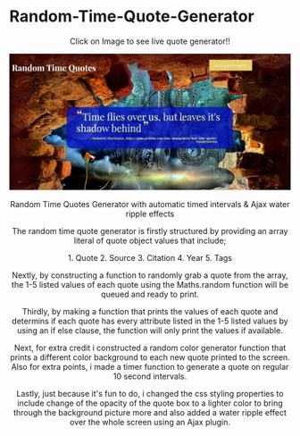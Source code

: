 <p align="center">
 <h1><b>Random-Time-Quote-Generator</b></h1>
</p>

 <p align="center"> Click on Image to see live quote generator!! </p>
<a target="_blank" href=https://randomtimequotegenerator.sarahshelley.x10host.com/><img src="https://github.com/sargef/Random-Time-Quote-Generator/blob/master/images/randomquote.JPG"></a>
<p align="center">
 Random Time Quotes Generator with automatic timed intervals & Ajax water ripple effects
</p>
<p align="center">
The random time quote generator is firstly structured by providing an array literal of quote object values that include;
</p>
<p align="center">
1. Quote
2. Source
3. Citation
4. Year
5. Tags
</p>
<p align="center">
Nextly, by constructing a function to randomly grab a quote from the array, the 1-5 listed values of each quote using the Maths.random function will be queued and ready to print.</p>
<p align="center">
Thirdly, by making a function that prints the values of each quote and determins if each quote has every attribute listed in the 1-5 listed values by using an if else clause, the function will only print the values if available.</p>
<p align="center">
Next, for extra credit i constructed a random color generator function that prints a different color background to each new quote printed to the screen. Also for extra points, i made a timer function to generate a quote on regular 10 second intervals.</p>
<p align="center">
Lastly, just because it's fun to do, i changed the css styling properties to include change of the opacity of the quote box to a lighter color to bring through the background picture more and also added a water ripple effect over the whole screen using an Ajax plugin.
</p>
